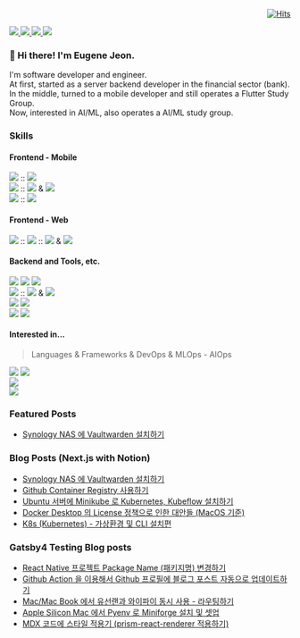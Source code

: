 <div align=right>

[![Hits](https://hits.seeyoufarm.com/api/count/incr/badge.svg?url=https%3A%2F%2Fgithub.com%2Feugenejeonme%2F&count_bg=%235D5FEF&title_bg=%23A5A6F6&icon=github.svg&icon_color=%23564AD4&title=hits&edge_flat=false)](https://hits.seeyoufarm.com)
  
</div>

<div>
  <a href="https://oznote.io/" target="_blank">
    <img src="https://img.shields.io/badge/Blog-200080?style=flat-square&logo=GitHub%20Sponsors&logoColor=white"/>
  </a>
  <a href="mailto:eugenejeon.me@gmail.com" target="_blank">
    <img src="https://img.shields.io/badge/eMail-EA4335?style=flat-square&logo=Gmail&logoColor=white"/>
  </a>
  <a href="https://www.linkedin.com/in/eugenejeon/" target="_blank">
    <img src="https://img.shields.io/badge/EugeneJeon-0A66C2?style=flat-square&logo=Linkedin&logoColor=white"/>
  </a>
  <a href="https://twitter.com/eugenejeon" target="_blank">
    <img src="https://img.shields.io/badge/eugenejeon-1DA1F2?style=flat-square&logo=Twitter&logoColor=white"/>
  </a>
</div>

### 👋 Hi there! I'm Eugene Jeon.

<div>
  I'm software developer and engineer.<br/>
  At first, started as a server backend developer in the financial sector (bank).<br/>
  In the middle, turned to a mobile developer and still operates a Flutter Study Group.<br/>
  Now, interested in AI/ML, also operates a AI/ML study group.<br/>
</div>

### Skills 

#### Frontend - Mobile

<div>
  <div>
    <img src="https://img.shields.io/badge/Flutter-02569B?style=flat-square&logo=Flutter&logoColor=white"/>
    :: <img src="https://img.shields.io/badge/Dart-0175C2?style=flat-square&logo=dart&logoColor=white"/>
  </div>
  <div>
    <img src="https://img.shields.io/badge/Android-3DDC84?style=flat-square&logo=android&logoColor=white"/> 
    :: <img src="https://img.shields.io/badge/Kotlin-7F52FF?style=flat-square&logo=Kotlin&logoColor=white"/> 
    & <img src="https://img.shields.io/badge/Java-007396?style=flat-square&logo=Java&logoColor=white"/> 
  </div>
  <div>
    <img src="https://img.shields.io/badge/iOS-000000?style=flat-square&logo=ios&logoColor=white"/>
    :: <img src="https://img.shields.io/badge/Swift-FA7343?style=flat-square&logo=Swift&logoColor=white"/> 
  </div>
</div>

#### Frontend - Web

<div>
  <img src="https://img.shields.io/badge/Next.js-000000?style=flat-square&logo=react&logoColor=white"/>
  :: <img src="https://img.shields.io/badge/React-20232A?style=flat-square&logo=react&logoColor=61DAFB"/>
  :: <img src="https://img.shields.io/badge/TypeScript-007ACC?style=flat-square&logo=typescript&logoColor=white"/>
  & <img src="https://img.shields.io/badge/JavaScript-323330?style=flat-square&logo=javascript&logoColor=F7DF1E"/>
</div>

<!-- #### Frontend - Game

<div>
  <img src="https://img.shields.io/badge/Unity-100000?style=flat-square&logo=unity&logoColor=white"/>
</div> -->

#### Backend and Tools, etc.

<div>
  <div>
    <img src="https://img.shields.io/badge/C++-00599C?style=flat-square&logo=C%2B%2B&logoColor=white"/>
    <img src="https://img.shields.io/badge/C%23-239120?style=flat-square&logo=CSharp&logoColor=white"/>
    <img src="https://img.shields.io/badge/Python-3766AB?style=flat-square&logo=Python&logoColor=white"/>
  </div>
  <div>
    <img src="https://img.shields.io/badge/Node.js-339933?style=flat-square&logo=Node.js&logoColor=white"/>
    :: <img src="https://img.shields.io/badge/TypeScript-007ACC?style=flat-square&logo=typescript&logoColor=white"/>
    & <img src="https://img.shields.io/badge/JavaScript-323330?style=flat-square&logo=javascript&logoColor=F7DF1E"/>
  </div>
  <div>
    <img src="https://img.shields.io/badge/AWS-232F3E?style=flat-square&logo=AmazonAWS&logoColor=white"/>
    <img src="https://img.shields.io/badge/Firebase-FFCA28?style=flat-square&logo=Firebase&logoColor=white"/>
  </div>
  <div>
    <img src="https://img.shields.io/badge/GIT-E44C30?style=flat-square&logo=git&logoColor=white"/>
    <img src="https://img.shields.io/badge/Docker-2496ED?styel=flat-square&logo=Docker&logoColor=white"/>
  </div>
</div>

#### Interested in...
> Languages & Frameworks & DevOps & MLOps - AIOps

<div>
  <div>
    <img src="https://img.shields.io/badge/rust-000000?style=flat-square&logo=Rust&logoColor=white"/>
    <img src="https://img.shields.io/badge/Go-00ADD8?style=flat-square&logo=Go&logoColor=white"/>
  </div>
  <div>
    <img src="https://img.shields.io/badge/Svelte-4A4A55?style=flat-square&logo=svelte&logoColor=FF3E00"/>
  </div>
  <div>
    <img src="https://img.shields.io/badge/Kubernetes-326CE5?styel=flat-square&logo=Kubernetes&logoColor=white"/>
  </div>
</div>

### Featured Posts
<!-- FEATURED-POSTS:START -->
- [Synology NAS 에 Vaultwarden 설치하기](https://oznote.io/post/synology-nas-에-vaultwarden-설치하기)
<!-- FEATURED-POSTS:END -->

### Blog Posts (Next.js with Notion)
<!-- POSTS:START -->
- [Synology NAS 에 Vaultwarden 설치하기](https://oznote.io/post/synology-nas-에-vaultwarden-설치하기)
- [Github Container Registry 사용하기](https://oznote.io/post/github-container-registry-사용하기)
- [Ubuntu 서버에 Minikube 로 Kubernetes, Kubeflow 설치하기](https://oznote.io/post/ubuntu-서버에-minikube-로-kubernetes-kubeflow-설치하기)
- [Docker Desktop 의 License 정책으로 인한 대안들 &lpar;MacOS 기준&rpar;](https://oznote.io/post/docker-desktop-의-license-정책으로-인한-대안들-macos-기준)
- [K8s &lpar;Kubernetes&rpar; - 가상환경 및 CLI 설치편](https://oznote.io/post/k8s-kubernetes--가상환경-및-cli-설치편)
<!-- POSTS:END -->

### Gatsby4 Testing Blog posts
<!-- GATSBY-BLOG-POST-LIST:START -->
- [React Native 프로젝트 Package Name &lpar;패키지명&rpar; 변경하기](https://gatsby.oznote.io/guide-for-updating-package-name-in-react-native/)
- [Github Action 을 이용해서 Github 프로필에 블로그 포스트 자동으로 업데이트하기](https://gatsby.oznote.io/github-readme-with-blog-post-action/)
- [Mac/Mac Book 에서 유선랜과 와이파이 동시 사용 - 라우팅하기](https://gatsby.oznote.io/mac-routing/)
- [Apple Silicon Mac 에서 Pyenv 로 Miniforge 설치 및 셋업](https://gatsby.oznote.io/miniforge-with-pyenv-in-apple-silicon/)
- [MDX 코드에 스타일 적용기 &lpar;prism-react-renderer 적용하기&rpar;](https://gatsby.oznote.io/apply-code-style-in-mdx/)
<!-- GATSBY-BLOG-POST-LIST:END -->

<!--[![Eugene's github stats](https://github-readme-stats.vercel.app/api?username=eugenejeonme&show_icons=true&theme=material-palenight)](https://github.com/anuraghazra/github-readme-stats)-->

<!-- [![Top Langs](https://github-readme-stats.vercel.app/api/top-langs/?username=eugenejeonme&theme=midnight-purple)](https://github.com/anuraghazra/github-readme-stats) -->

<!-- [![Eugene's wakatime stats](https://github-readme-stats.vercel.app/api/wakatime?username=eugenejeonme)](https://github.com/anuraghazra/github-readme-stats) -->

<!--[![Readme Card](https://github-readme-stats.vercel.app/api/pin/?username=anuraghazra&repo=github-readme-stats&theme=midnight-purple)](https://github.com/anuraghazra/github-readme-stats)-->

<!-- [![trophy](https://github-profile-trophy.vercel.app/?username=eugenejeonme&title=MultiLanguage,Commits,PullRequest,Repositories&theme=onedark)](https://github.com/eugenejeonme/github-profile-trophy) -->
